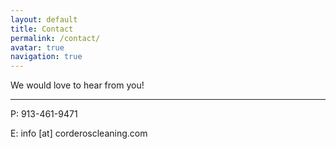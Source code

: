 ```yaml
---
layout: default
title: Contact
permalink: /contact/
avatar: true
navigation: true
---
```


We would love to hear from you!

---

P: 913-461-9471

E: info [at] corderoscleaning.com

